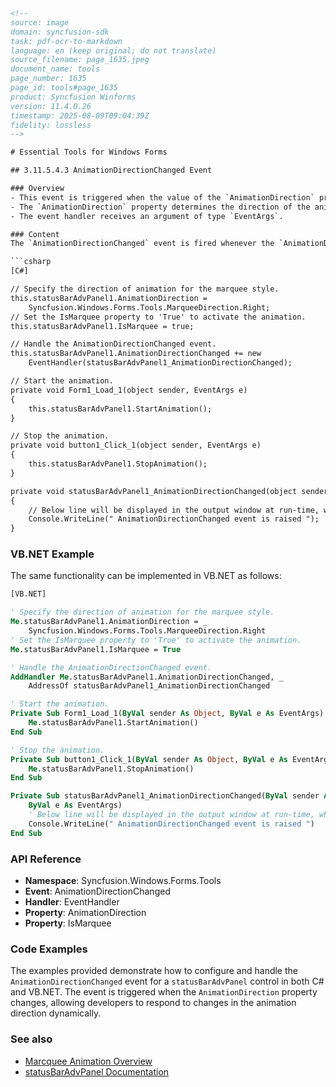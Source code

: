 ```html
<!--
source: image
domain: syncfusion-sdk
task: pdf-ocr-to-markdown
language: en (keep original; do not translate)
source_filename: page_1635.jpeg
document_name: tools
page_number: 1635
page_id: tools#page_1635
product: Syncfusion Winforms
version: 11.4.0.26
timestamp: 2025-08-09T09:04:39Z
fidelity: lossless
-->

# Essential Tools for Windows Forms

## 3.11.5.4.3 AnimationDirectionChanged Event

### Overview
- This event is triggered when the value of the `AnimationDirection` property changes.
- The `AnimationDirection` property determines the direction of the animation for the marquee style.
- The event handler receives an argument of type `EventArgs`.

### Content
The `AnimationDirectionChanged` event is fired whenever the `AnimationDirection` property value is modified. This property specifies the direction of the animation for the marquee style. Below is an example of how to handle this event in C#:

```csharp
[C#]

// Specify the direction of animation for the marquee style.
this.statusBarAdvPanel1.AnimationDirection = 
    Syncfusion.Windows.Forms.Tools.MarqueeDirection.Right;
// Set the IsMarquee property to 'True' to activate the animation.
this.statusBarAdvPanel1.IsMarquee = true;

// Handle the AnimationDirectionChanged event.
this.statusBarAdvPanel1.AnimationDirectionChanged += new 
    EventHandler(statusBarAdvPanel1_AnimationDirectionChanged);

// Start the animation.
private void Form1_Load_1(object sender, EventArgs e)
{
    this.statusBarAdvPanel1.StartAnimation();
}

// Stop the animation.
private void button1_Click_1(object sender, EventArgs e)
{
    this.statusBarAdvPanel1.StopAnimation();
}

private void statusBarAdvPanel1_AnimationDirectionChanged(object sender, EventArgs e)
{
    // Below line will be displayed in the output window at run-time, when this event is fired.
    Console.WriteLine(" AnimationDirectionChanged event is raised ");
}
```

### VB.NET Example
The same functionality can be implemented in VB.NET as follows:

```vb
[VB.NET]

' Specify the direction of animation for the marquee style.
Me.statusBarAdvPanel1.AnimationDirection = _
    Syncfusion.Windows.Forms.Tools.MarqueeDirection.Right
' Set the IsMarquee property to 'True' to activate the animation.
Me.statusBarAdvPanel1.IsMarquee = True

' Handle the AnimationDirectionChanged event.
AddHandler Me.statusBarAdvPanel1.AnimationDirectionChanged, _
    AddressOf statusBarAdvPanel1_AnimationDirectionChanged

' Start the animation.
Private Sub Form1_Load_1(ByVal sender As Object, ByVal e As EventArgs)
    Me.statusBarAdvPanel1.StartAnimation()
End Sub

' Stop the animation.
Private Sub button1_Click_1(ByVal sender As Object, ByVal e As EventArgs)
    Me.statusBarAdvPanel1.StopAnimation()
End Sub

Private Sub statusBarAdvPanel1_AnimationDirectionChanged(ByVal sender As Object, _
    ByVal e As EventArgs)
    ' Below line will be displayed in the output window at run-time, when this event is fired.
    Console.WriteLine(" AnimationDirectionChanged event is raised ")
End Sub
```

### API Reference
- **Namespace**: Syncfusion.Windows.Forms.Tools
- **Event**: AnimationDirectionChanged
- **Handler**: EventHandler
- **Property**: AnimationDirection
- **Property**: IsMarquee

### Code Examples
The examples provided demonstrate how to configure and handle the `AnimationDirectionChanged` event for a `statusBarAdvPanel` control in both C# and VB.NET. The event is triggered when the `AnimationDirection` property changes, allowing developers to respond to changes in the animation direction dynamically.

### See also
- [Marcquee Animation Overview](#)
- [statusBarAdvPanel Documentation](#)

<!-- tags: [Syncfusion, Windows Forms, Tools, AnimationDirection, EventHandler] keywords: [AnimationDirection, AnimationDirectionChanged, EventHandler, statusBarAdvPanel, MarqueeAnimation, C#, VB.NET] -->
```